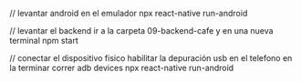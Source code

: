 // levantar android en el emulador
npx react-native run-android

// levantar el backend
ir a la carpeta 09-backend-cafe y en una nueva terminal 
npm start

// conectar el dispositivo fisico
habilitar la depuración usb en el telefono
en la terminar correr
adb devices
npx react-native run-android
